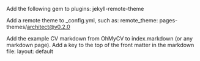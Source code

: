Add the following gem to plugins:
jekyll-remote-theme

Add a remote theme to _config.yml, such as:
remote_theme: pages-themes/architect@v0.2.0

Add the example CV markdown from OhMyCV to index.markdown (or any markdown page).
Add a key to the top of the front matter in the markdown file:
layout: default

